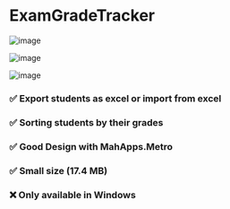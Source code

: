 # ExamGradeTracker

![image](https://github.com/user-attachments/assets/65bcea0a-002a-4fd5-8914-2e04e40f9a19)

![image](https://github.com/user-attachments/assets/39f2edf2-08a7-416c-9bde-bd8a44d5d58c)


![image](https://github.com/user-attachments/assets/7be83c47-e177-4ca5-87a6-29287fee6b81)


### ✅ Export students as excel or import from excel
### ✅ Sorting students by their grades
### ✅ Good Design with MahApps.Metro
### ✅ Small size (17.4 MB)
### ❌ Only available in Windows



